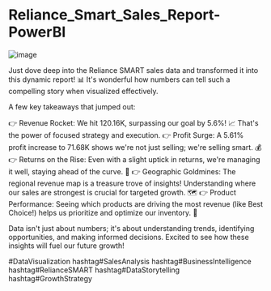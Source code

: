 # Reliance_Smart_Sales_Report-PowerBI
![image](https://github.com/user-attachments/assets/74e63d90-a207-4b72-b511-87311184c0e3)

Just dove deep into the Reliance SMART sales data and transformed it into this dynamic report! 📊 It's wonderful how numbers can tell such a compelling story when visualized effectively.

A few key takeaways that jumped out:

👉 Revenue Rocket: We hit 120.16K, surpassing our goal by 5.6%! 📈 That's the power of focused strategy and execution.
👉 Profit Surge: A 5.61% profit increase to 71.68K shows we're not just selling; we're selling smart. 💰
👉 Returns on the Rise: Even with a slight uptick in returns, we're managing it well, staying ahead of the curve. 🔄
👉 Geographic Goldmines: The regional revenue map is a treasure trove of insights! Understanding where our sales are strongest is crucial for targeted growth. 🗺️
👉 Product Performance: Seeing which products are driving the most revenue (like Best Choice!) helps us prioritize and optimize our inventory. 🛒

Data isn't just about numbers; it's about understanding trends, identifying opportunities, and making informed decisions. Excited to see how these insights will fuel our future growth!

#DataVisualization hashtag#SalesAnalysis hashtag#BusinessIntelligence hashtag#RelianceSMART hashtag#DataStorytelling hashtag#GrowthStrategy
